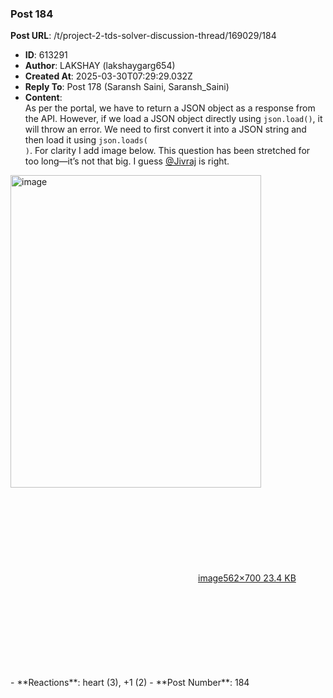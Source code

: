 ### Post 184
**Post URL**: /t/project-2-tds-solver-discussion-thread/169029/184
- **ID**: 613291
- **Author**: LAKSHAY (lakshaygarg654)
- **Created At**: 2025-03-30T07:29:29.032Z
- **Reply To**: Post 178 (Saransh Saini, Saransh_Saini)
- **Content**:  
  As per the portal, we have to return a JSON object as a response from the API. However, if we load a JSON object directly using <code>json.load()</code>, it will throw an error. We need to first convert it into a JSON string and then load it using <code>json.loads( )</code>. For clarity I add image below.
This question has been stretched for too long—it’s not that big.
I guess <a class="mention" href="/u/jivraj">@Jivraj</a> is right.
<div class="lightbox-wrapper"><a class="lightbox" href="https://europe1.discourse-cdn.com/flex013/uploads/iitm/original/3X/e/8/e82e8179f7619de01201d2c52d72b62aedcb369c.png" data-download-href="/uploads/short-url/x7Ypv0bFNdyJj90O2vcCCyR5wMk.png?dl=1" title="image" rel="noopener nofollow ugc"><img src="https://europe1.discourse-cdn.com/flex013/uploads/iitm/original/3X/e/8/e82e8179f7619de01201d2c52d72b62aedcb369c.png" alt="image" data-base62-sha1="x7Ypv0bFNdyJj90O2vcCCyR5wMk" width="401" height="500" data-dominant-color="F3F3F4"><div class="meta"><svg class="fa d-icon d-icon-far-image svg-icon" aria-hidden="true"><use href="#far-image"></use></svg><span class="filename">image</span><span class="informations">562×700 23.4 KB</span><svg class="fa d-icon d-icon-discourse-expand svg-icon" aria-hidden="true"><use href="#discourse-expand"></use></svg></div></a></div>
- **Reactions**: heart (3), +1 (2)
- **Post Number**: 184


